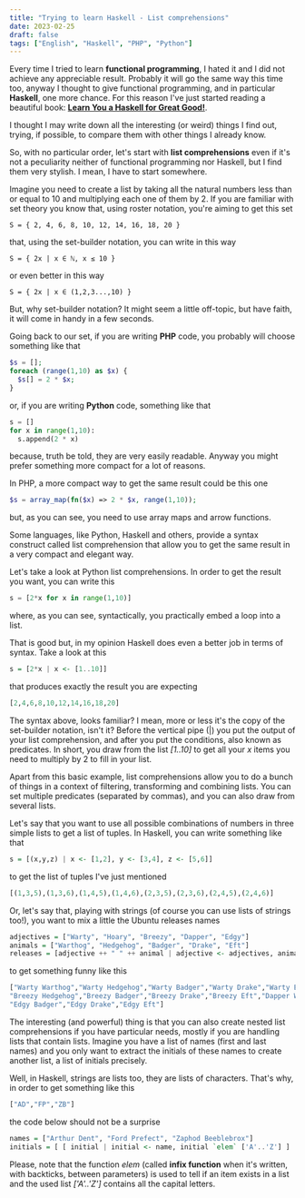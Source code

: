 ```yaml
---
title: "Trying to learn Haskell - List comprehensions"
date: 2023-02-25
draft: false
tags: ["English", "Haskell", "PHP", "Python"]
---
```


Every time I tried to learn **functional programming**, I hated it and I did not achieve any appreciable result. 
Probably it will go the same way this time too, anyway I thought to give functional programming, and in particular **Haskell**, one more chance.
For this reason I've just started reading a beautiful book: **[Learn You a Haskell for Great Good!](http://learnyouahaskell.com/)**.

I thought I may write down all the interesting (or weird) things I find out, trying, if possible, to compare them with other things I already know.

So, with no particular order, let's start with **list comprehensions** even if it's not a peculiarity neither of functional programming nor Haskell, but I find them very 
stylish. I mean, I have to start somewhere.

Imagine you need to create a list by taking all the natural numbers less than or equal to 10 and multiplying each one of them by 2. If you are familiar 
with set theory you know that, using roster notation, you're aiming to get this set
```
S = { 2, 4, 6, 8, 10, 12, 14, 16, 18, 20 }
```
that, using the set-builder notation, you can write in this way  
```
S = { 2x | x ∈ ℕ, x ≤ 10 }
```
or even better in this way
```
S = { 2x | x ∈ (1,2,3...,10) }
```
But, why set-builder notation? It might seem a little off-topic, but have faith, it will come in handy in a few seconds.

Going back to our set, if you are writing **PHP** code, you probably will choose something like that
```php
$s = [];
foreach (range(1,10) as $x) {
  $s[] = 2 * $x;
}
```
or, if you are writing **Python** code, something like that
```python
s = []
for x in range(1,10):
  s.append(2 * x)
```
because, truth be told, they are very easily readable. Anyway you might prefer something more compact for a lot of reasons.

In PHP, a more compact way to get the same result could be this one
```php
$s = array_map(fn($x) => 2 * $x, range(1,10));
```
but, as you can see, you need to use array maps and arrow functions.

Some languages, like Python, Haskell and others, provide a syntax construct called list comprehension that allow you to get the same result in a very compact and elegant way.

Let's take a look at Python list comprehensions. In order to get the result you want, you can write this
```python
s = [2*x for x in range(1,10)]
```
where, as you can see, syntactically, you practically embed a loop into a list.

That is good but, in my opinion Haskell does even a better job in terms of syntax. Take a look at this
```haskell
s = [2*x | x <- [1..10]]
```
that produces exactly the result you are expecting
```haskell
[2,4,6,8,10,12,14,16,18,20]
```
The syntax above, looks familiar? I mean, more or less it's the copy of the set-builder notation, isn't it?
Before the vertical pipe (|) you put the output of your list comprehension, and after you put the conditions, also known as predicates.
In short, you draw from the list *[1..10]* to get all your *x* items you need to multiply by 2 to fill in your list.

Apart from this basic example, list comprehensions allow you to do a bunch of things in a context of filtering, transforming and combining lists. 
You can set multiple predicates (separated by commas), and you can also draw from several lists.

Let's say that you want to use all possible combinations of numbers in three simple lists to get a list of tuples. In Haskell, you can write something like that 
```haskell
s = [(x,y,z) | x <- [1,2], y <- [3,4], z <- [5,6]]
```
to get the list of tuples I've just mentioned
```haskell
[(1,3,5),(1,3,6),(1,4,5),(1,4,6),(2,3,5),(2,3,6),(2,4,5),(2,4,6)]
```

Or, let's say that, playing with strings (of course you can use lists of strings too!), you want to mix a little the Ubuntu releases names
```haskell
adjectives = ["Warty", "Hoary", "Breezy", "Dapper", "Edgy"]
animals = ["Warthog", "Hedgehog", "Badger", "Drake", "Eft"]
releases = [adjective ++ " " ++ animal | adjective <- adjectives, animal <- animals]
```
to get something funny like this
```haskell
["Warty Warthog","Warty Hedgehog","Warty Badger","Warty Drake","Warty Eft","Hoary Warthog","Hoary Hedgehog","Hoary Badger","Hoary Drake","Hoary Eft","Breezy Warthog",
"Breezy Hedgehog","Breezy Badger","Breezy Drake","Breezy Eft","Dapper Warthog","Dapper Hedgehog","Dapper Badger","Dapper Drake","Dapper Eft","Edgy Warthog","Edgy Hedgehog",
"Edgy Badger","Edgy Drake","Edgy Eft"]
```

The interesting (and powerful) thing is that you can also create nested list comprehensions if you have particular needs, mostly if you are handling lists that contain lists.
Imagine you have a list of names (first and last names) and you only want to extract the initials of these names to create another list, a list of initials precisely. 

Well, in Haskell, strings are lists too, they are lists of characters. That's why, in order to get something like this
```haskell
["AD","FP","ZB"]
```
the code below should not be a surprise
```haskell
names = ["Arthur Dent", "Ford Prefect", "Zaphod Beeblebrox"]
initials = [ [ initial | initial <- name, initial `elem` ['A'..'Z'] ] | name <- names ]
```
Please, note that the function *elem* (called **infix function** when it's written, with backticks, between parameters) is used to tell if an item exists in a list 
and the used list *['A'..'Z']* contains all the capital letters.
